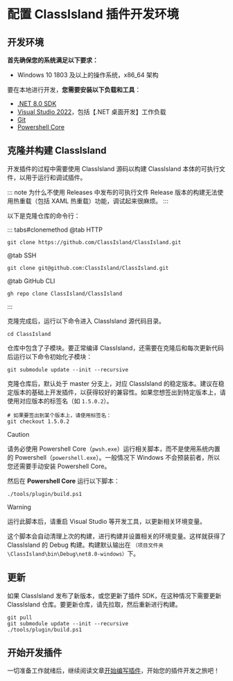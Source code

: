 # 配置 ClassIsland **插件**开发环境

## 开发环境

**首先确保您的系统满足以下要求：**

- Windows 10 1803 及以上的操作系统，x86_64 架构

要在本地进行开发，**您需要安装以下负载和工具**：

- [.NET 8.0 SDK](https://dotnet.microsoft.com/zh-cn/download/dotnet/8.0)
- [Visual Studio 2022](https://visualstudio.microsoft.com/)，包括【.NET 桌面开发】工作负载
- [Git](https://git-scm.com/)
- [Powershell Core](https://github.com/PowerShell/PowerShell)

## 克隆并构建 ClassIsland

开发插件的过程中需要使用 ClassIsland 源码以构建 ClassIsland 本体的可执行文件，以用于运行和调试插件。

::: note 为什么不使用 Releases 中发布的可执行文件
Release 版本的构建无法使用热重载（包括 XAML 热重载）功能，调试起来很麻烦。
:::

以下是克隆仓库的命令行：

::: tabs#clonemethod
@tab HTTP

```shell
git clone https://github.com/ClassIsland/ClassIsland.git
```

@tab SSH

```shell
git clone git@github.com:ClassIsland/ClassIsland.git
```

@tab GitHub CLI

```shell
gh repo clone ClassIsland/ClassIsland
```

:::

克隆完成后，运行以下命令进入 ClassIsland 源代码目录。

``` shell
cd ClassIsland
```

仓库中包含了子模块。要正常编译 ClassIsland，还需要在克隆后和每次更新代码后运行以下命令初始化子模块：

``` shell
git submodule update --init --recursive
```

克隆仓库后，默认处于 master 分支上，对应 ClassIsland 的稳定版本。建议在稳定版本的基础上开发插件，以获得较好的兼容性。如果您想签出到特定版本上，请使用对应版本的标签名（如 `1.5.0.2`）。

``` shell
# 如果要签出到某个版本上，请使用标签名：
git checkout 1.5.0.2
```

> [!caution]
> 请务必使用 Powershell Core（`pwsh.exe`）运行相关脚本，而不是使用系统内置的 Powershell（`powershell.exe`）。一般情况下 Windows 不会预装前者，所以您还需要手动安装 Powershell Core。

然后在 **Powershell Core** 运行以下脚本：

``` shell
./tools/plugin/build.ps1
```

> [!warning]
> 运行此脚本后，请重启 Visual Studio 等开发工具，以更新相关环境变量。

这个脚本会自动清理上次的构建，进行构建并设置相关的环境变量。这样就获得了 ClassIsland 的 Debug 构建。构建默认输出在 `（项目文件夹\ClassIsland\bin\Debug\net8.0-windows）`下。

## 更新

如果 ClassIsland 发布了新版本，或您更新了插件 SDK，在这种情况下需要更新 ClassIsland 仓库。要更新仓库，请先拉取，然后重新进行构建。

``` shell
git pull
git submodule update --init --recursive
./tools/plugin/build.ps1
```

## 开始开发插件

一切准备工作就绪后，继续阅读文章[开始编写插件](../plugins/create-project.md)，开始您的插件开发之旅吧！
